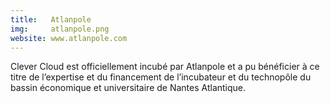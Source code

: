 ```yaml
---
title:   Atlanpole
img:     atlanpole.png
website: www.atlanpole.com
---
```

Clever Cloud est officiellement incubé par Atlanpole et a pu bénéficier à ce
titre de l’expertise et du financement de l’incubateur et du technopôle du
bassin économique et universitaire de Nantes Atlantique.
